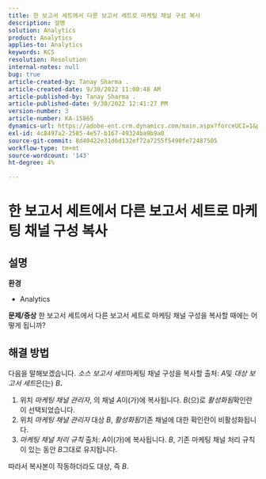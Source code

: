 ```yaml
---
title: 한 보고서 세트에서 다른 보고서 세트로 마케팅 채널 구성 복사
description: 설명
solution: Analytics
product: Analytics
applies-to: Analytics
keywords: KCS
resolution: Resolution
internal-notes: null
bug: true
article-created-by: Tanay Sharma .
article-created-date: 9/30/2022 11:00:48 AM
article-published-by: Tanay Sharma .
article-published-date: 9/30/2022 12:41:27 PM
version-number: 3
article-number: KA-15865
dynamics-url: https://adobe-ent.crm.dynamics.com/main.aspx?forceUCI=1&pagetype=entityrecord&etn=knowledgearticle&id=1c0d961e-af40-ed11-9db1-0022480868ff
exl-id: 4c8497a2-2585-4e57-b167-49324ba9b9a0
source-git-commit: 8d40422e31d6d132ef72a7255f5490fe72487505
workflow-type: tm+mt
source-wordcount: '143'
ht-degree: 4%

---
```


# 한 보고서 세트에서 다른 보고서 세트로 마케팅 채널 구성 복사

## 설명

<b>환경</b>
- Analytics



<b>문제/증상</b>
한 보고서 세트에서 다른 보고서 세트로 마케팅 채널 구성을 복사할 때에는 어떻게 됩니까?


## 해결 방법


다음을 말해보겠습니다. *소스 보고서 세트*&#x200B;마케팅 채널 구성을 복사할 출처: *A*&#x200B;및 *대상 보고서 세트*&#x200B;은(는) *B<b>*.</b>

1. 위치 *마케팅 채널 관리자*, 의 채널 *A*&#x200B;이(가)에 복사됩니다. *B*(으)로 *활성화됨*&#x200B;확인란이 선택되었습니다.
2. 위치 *마케팅 채널 관리자* 대상 *B*, *활성화됨*&#x200B;기존 채널에 대한 확인란이 비활성화됩니다.
3. *마케팅 채널 처리 규칙* 출처: *A*&#x200B;이(가)에 복사됩니다. *B*, 기존 마케팅 채널 처리 규칙이 있는 동안 *B*&#x200B;그대로 유지됩니다.


따라서 복사본이 작동하더라도 대상, 즉 *B*.
